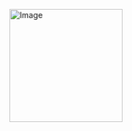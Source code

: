 [<img width="200" height="200" alt="Image" src="https://github.com/user-attachments/assets/36bca973-b29c-43e9-90e6-af3b21e5269a" />](https://eunsoo.straw.page/)
